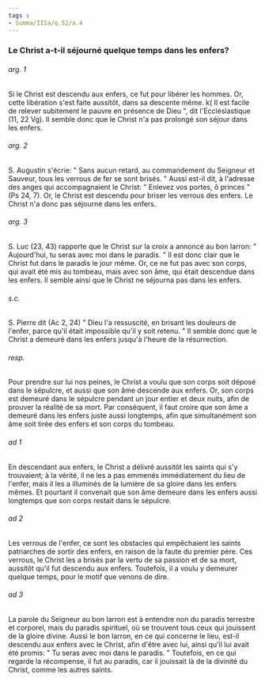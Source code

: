 ```yaml
---
tags : 
- Summa/IIIa/q.52/a.4
---
```


### Le Christ a-t-il séjourné quelque temps dans les enfers?

###### arg. 1
Si le Christ est descendu aux enfers, ce fut pour libérer les hommes. Or, cette libération s'est faite aussitôt, dans sa descente même. k( Il est facile de relever subitement le pauvre en présence de Dieu ", dit l'Ecclésiastique (11, 22 Vg). Il semble donc que le Christ n'a pas prolongé son séjour dans les enfers. 

###### arg. 2
S. Augustin s'écrie: " Sans aucun retard, au commandement du Seigneur et Sauveur, tous les verrous de fer se sont brisés. " Aussi est-il dit, à l'adresse des anges qui accompagnaient le Christ: " Enlevez vos portes, ô princes " (Ps 24, 7). Or, le Christ est descendu pour briser les verrous des enfers. Le Christ n'a donc pas séjourné dans les enfers. 

###### arg. 3
S. Luc (23, 43) rapporte que le Christ sur la croix a annoncé au bon larron: " Aujourd'hui, tu seras avec moi dans le paradis. " Il est donc clair que le Christ fut dans le paradis le jour même. Or, ce ne fut pas avec son corps, qui avait été mis au tombeau, mais avec son âme, qui était descendue dans les enfers. Il semble ainsi que le Christ ne séjourna pas dans les enfers. 

###### s.c.
S. Pierre dit (Ac 2, 24) " Dieu l'a ressuscité, en brisant les douleurs de l'enfer, parce qu'il était impossible qu'il y soit retenu. " Il semble donc que le Christ a demeuré dans les enfers jusqu'à l'heure de la résurrection. 

###### resp.
Pour prendre sur lui nos peines, le Christ a voulu que son corps soit déposé dans le sépulcre, et aussi que son âme descende aux enfers. Or, son corps est demeuré dans le sépulcre pendant un jour entier et deux nuits, afin de prouver la réalité de sa mort. Par conséquent, il faut croire que son âme a demeuré dans les enfers juste aussi longtemps, afin que simultanément son âme soit tirée des enfers et son corps du tombeau. 

###### ad 1
En descendant aux enfers, le Christ a délivré aussitôt les saints qui s'y trouvaient; à la vérité, il ne les a pas emmenés immédiatement du lieu de l'enfer, mais il les a illuminés de la lumière de sa gloire dans les enfers mêmes. Et pourtant il convenait que son âme demeure dans les enfers aussi longtemps que son corps restait dans le sépulcre. 

###### ad 2
Les verrous de l'enfer, ce sont les obstacles qui empêchaient les saints patriarches de sortir des enfers, en raison de la faute du premier père. Ces verrous, le Christ les a brisés par la vertu de sa passion et de sa mort, aussitôt qu'il fut descendu aux enfers. Toutefois, il a voulu y demeurer quelque temps, pour le motif que venons de dire. 

###### ad 3
La parole du Seigneur au bon larron est à entendre non du paradis terrestre et corporel, mais du paradis spirituel, où se trouvent tous ceux qui jouissent de la gloire divine. Aussi le bon larron, en ce qui concerne le lieu, est-il descendu aux enfers avec le Christ, afin d'être avec lui, ainsi qu'il lui avait été promis: " Tu seras avec moi dans le paradis. " Toutefois, en ce qui regarde la récompense, il fut au paradis, car il jouissait là de la divinité du Christ, comme les autres saints. 

